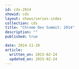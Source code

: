 ```yaml
---
id: cds-2014
showid: cds
layout: shows/series-index
collection: cds
title: "Chrome Dev Summit: 2014"
description: ""
published: true

date: 2014-11-20
article:
  written_on: 2015-02-24
  updated_on: 2015-02-24
---
```


<!-- Playlist: https://www.youtube.com/watch?v=lboyR-A1woU&list=PLOU2XLYxmsILE0KnGTKKj2SsOtxsK_y_d -->
